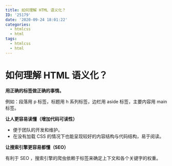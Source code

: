 ```yaml
---
title: 如何理解 HTML 语义化？
ID: '25179'
date: '2020-09-24 18:01:22'
categories:
  - htmlcss
  - html
tags:
  - htmlcss
  - html
---
```


# 如何理解 HTML 语义化？

**用正确的标签做正确的事情。**

例如：段落用 p 标签，标题用 h 系列标签，边栏用 aside 标签，主要内容用 main 标签。

**让人更容易读懂（增加代码可读性）**

- 便于团队的开发和维护。
- 在没有加载 CSS 的情况下也能呈现较好的内容结构与代码结构，易于阅读。

**让搜索引擎更容易都懂（SEO）**

有利于 SEO ，搜索引擎的爬虫依赖于标签来确定上下文和各个关键字的权重。
 
 
 
 
 
 
 
 
 
 
 
 
 
 
 
 
 
 
 
 
 
 
 
 
 
